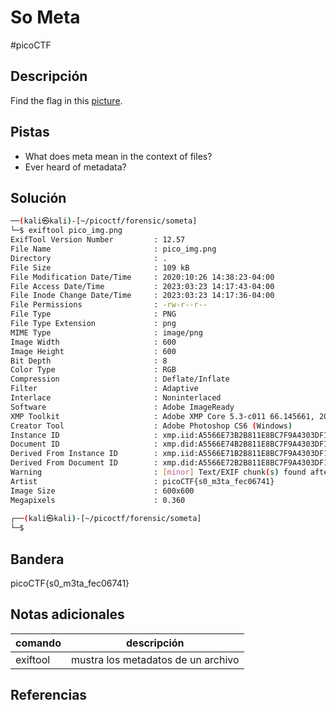 # So Meta
#picoCTF 
## Descripción
Find the flag in this [picture](https://jupiter.challenges.picoctf.org/static/00efdf2961da1e21470ffc0d496c3cc2/pico_img.png).

## Pistas 
+ What does meta mean in the context of files?
+ Ever heard of metadata?

## Solución
```bash
──(kali㉿kali)-[~/picoctf/forensic/someta]
└─$ exiftool pico_img.png 
ExifTool Version Number         : 12.57
File Name                       : pico_img.png
Directory                       : .
File Size                       : 109 kB
File Modification Date/Time     : 2020:10:26 14:38:23-04:00
File Access Date/Time           : 2023:03:23 14:17:43-04:00
File Inode Change Date/Time     : 2023:03:23 14:17:36-04:00
File Permissions                : -rw-r--r--
File Type                       : PNG
File Type Extension             : png
MIME Type                       : image/png
Image Width                     : 600
Image Height                    : 600
Bit Depth                       : 8
Color Type                      : RGB
Compression                     : Deflate/Inflate
Filter                          : Adaptive
Interlace                       : Noninterlaced
Software                        : Adobe ImageReady
XMP Toolkit                     : Adobe XMP Core 5.3-c011 66.145661, 2012/02/06-14:56:27
Creator Tool                    : Adobe Photoshop CS6 (Windows)
Instance ID                     : xmp.iid:A5566E73B2B811E8BC7F9A4303DF1F9B
Document ID                     : xmp.did:A5566E74B2B811E8BC7F9A4303DF1F9B
Derived From Instance ID        : xmp.iid:A5566E71B2B811E8BC7F9A4303DF1F9B
Derived From Document ID        : xmp.did:A5566E72B2B811E8BC7F9A4303DF1F9B
Warning                         : [minor] Text/EXIF chunk(s) found after PNG IDAT (may be ignored by some readers)
Artist                          : picoCTF{s0_m3ta_fec06741}
Image Size                      : 600x600
Megapixels                      : 0.360
                                                                             
┌──(kali㉿kali)-[~/picoctf/forensic/someta]
└─$ 

```
## Bandera
picoCTF{s0_m3ta_fec06741}

## Notas adicionales
| comando | descripción |
|------------|---------------|
| exiftool | mustra los metadatos de un archivo |

## Referencias

